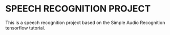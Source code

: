 # SPEECH RECOGNITION PROJECT

This is a speech recognition project based on the Simple Audio Recognition tensorflow tutorial.
